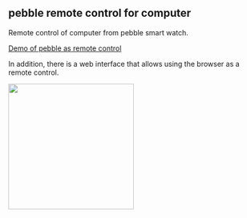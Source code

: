 ## pebble remote control for computer

Remote control of computer from pebble smart watch.

[Demo of pebble as remote control](https://youtu.be/Y7ooxm9lhKY)

In addition, there is a web interface that allows using the browser as a remote control.

<img src="https://github.com/kvark85/pebble_remote_control_for_computer/raw/master/images/web_interface.jpg" width="250" >
